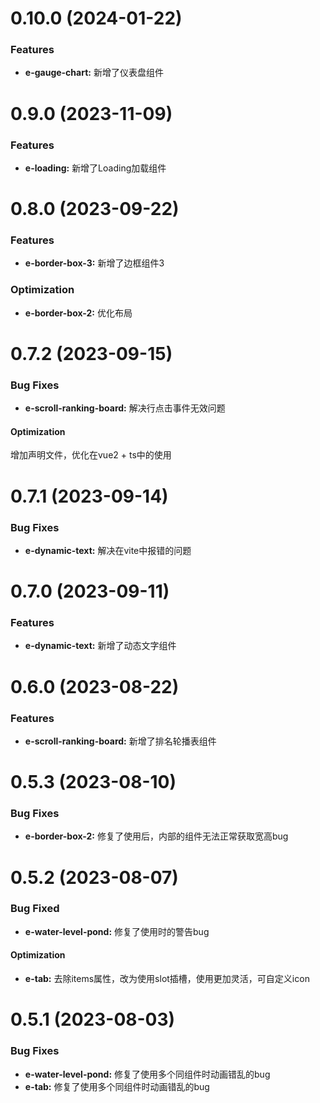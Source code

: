 <!--
 * @Autor: costa
 * @Date: 2023-08-03 13:35:33
 * @LastEditors: costa
 * @LastEditTime: 2023-09-22 10:57:44
 * @Description: 
 * @Copyright: © 2023 by costa. All rights reserved.
-->
# 0.10.0 (2024-01-22)

### Features

* **e-gauge-chart:** 新增了仪表盘组件

# 0.9.0 (2023-11-09)

### Features

* **e-loading:** 新增了Loading加载组件

# 0.8.0 (2023-09-22)

### Features

* **e-border-box-3:** 新增了边框组件3

### Optimization

* **e-border-box-2:** 优化布局

# 0.7.2 (2023-09-15)

### Bug Fixes

* **e-scroll-ranking-board:** 解决行点击事件无效问题

#### Optimization

增加声明文件，优化在vue2 + ts中的使用

# 0.7.1 (2023-09-14)

### Bug Fixes

* **e-dynamic-text:** 解决在vite中报错的问题

# 0.7.0 (2023-09-11)

### Features

* **e-dynamic-text:** 新增了动态文字组件

# 0.6.0 (2023-08-22)

### Features

* **e-scroll-ranking-board:** 新增了排名轮播表组件

# 0.5.3 (2023-08-10)

### Bug Fixes

* **e-border-box-2:** 修复了使用后，内部的组件无法正常获取宽高bug

# 0.5.2 (2023-08-07)

### Bug Fixed

* **e-water-level-pond:** 修复了使用时的警告bug

#### Optimization

* **e-tab:** 去除items属性，改为使用slot插槽，使用更加灵活，可自定义icon


# 0.5.1 (2023-08-03)

### Bug Fixes

* **e-water-level-pond:** 修复了使用多个同组件时动画错乱的bug
* **e-tab:** 修复了使用多个同组件时动画错乱的bug